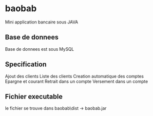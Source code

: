 # baobab
Mini application bancaire sous JAVA

## Base de donnees
Base de donnees est sous MySQL

## Specification
Ajout des clients
Liste des clients
Creation automatique des comptes Epargne et courant
Retrait dans un compte
Versement dans un compte

## Fichier executable

le fichier se trouve dans baobab\dist
-> baobab.jar
